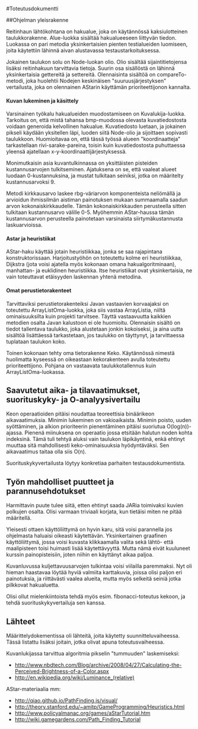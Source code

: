 #Toteutusdokumentti

##Ohjelman yleisrakenne

Reitinhaun lähtökohtana on hakualue, joka on käytännössä kaksiulotteinen taulukkorakenne. Alue-luokka sisältää hakualueeseen liittyvän tiedon. Luokassa on pari metodia yksinkertaisien pienten testialueiden luomiseen, joita käytettiin lähinnä aivan alustavassa testaustarkoituksessa.

Jokainen taulukon solu on Node-luokan olio. Olio sisältää sijaintitietojensa lisäksi reitinhakuun tarvittavia tietoja. Suurin osa sisällöstä on lähinnä yksinkertaisia gettereitä ja settereitä. Olennaisinta sisältöä on compareTo-metodi, joka huolehtii Nodejen keskinäisen "suuruusjärjestyksen" vertailusta, joka on olennainen AStarin käyttämän prioriteettijonon kannalta.

#### Kuvan lukeminen ja käsittely

Varsinainen työkalu hakualueiden muodostamiseen on Kuvalukija-luokka. Tarkoitus on, että mistä tahansa bmp-muodossa olevasta kuvatiedostosta voidaan generoida kelvollinen hakualue. Kuvatiedosto luetaan, ja jokainen pikseli käydään yksitellen läpi, luoden siitä Node-olio ja sijoittaen sopivasti taulukkoon. Huomioitavaa on, että tässä työssä alueen "koordinaatteja" tarkastellaan rivi-sarake-pareina, toisin kuin kuvatiedostosta puhuttaessa yleensä ajatellaan x-y-koordinaattijärjestyksessä.

Monimutkaisin asia kuvantulkinnassa on yksittäisten pisteiden kustannusarvojen tulkitseminen. Ajatuksena on se, että vaaleat alueet luodaan 0-kustannuksina, ja mustat tulkitaan seiniksi, jotka on määritelty kustannusarvoksi 9. 

Metodi kirkkausarvo laskee rbg-väriarvon komponenteista neliömällä ja arvioidun ihmissilmän aistiman painotuksen mukaan summaamalla saadun arvon kokonaiskirkkaudelle. Tämän kokonaiskirkkauden perusteella sitten tulkitaan kustannusarvo välille 0-5. Myöhemmin AStar-haussa tämän kustannusarvon perusteella painotetaan varsinaista siirtymäkustannusta laskuarvioissa.




#### Astar ja heuristiikat

AStar-haku käyttää jotain heuristiikkaa, jonka se saa rajapintana konstruktorissaan. Harjoitustyöhön on toteutettu kolme eri heuristiikkaa, Dijkstra (jota voisi ajatella myös kokonaan omana hakualgoritminaan), manhattan- ja euklidinen heuristiikka. Itse heuristiikat ovat yksinkertaisia, ne vain toteuttavat etäisyyden laskennan yhtenä metodina.

#### Omat perustietorakenteet

Tarvittaviksi perustietorakenteiksi Javan vastaavien korvaajaksi on toteutettu ArrayListOma-luokka, joka siis vastaa ArrayListia, niiltä ominaisuuksilta kuin projekti tarvitsee. Täyttä vastaavuutta kaikkien metodien osalta Javan kalustoon ei ole huomioitu. Olennaisin sisältö on tiedot tallentava taulukko, joka alustetaan jonkin kokoiseksi, ja aina uutta sisältöä lisättäessä tarkastetaan, jos taulukko on täyttynyt, ja tarvittaessa tuplataan taulukon koko.

Toinen kokonaan tehty oma tietorakenne Keko. Käytännössä nimestä huolimatta kyseessä on oikeastaan kekorakenteen avulla toteutettu prioriteettijono. Pohjana on vastaavata taulukkotallennus kuin ArrayListOma-luokassa.




## Saavutetut aika- ja tilavaatimukset, suorituskyky- ja O-analyysivertailu



Keon operaatioiden pitäisi noudattaa teoreettisia binäärikeon aikavaatimuksia. Minimin lukeminen on vakioaikaista. Minimin poisto, uuden syöttäminen, ja alkion prioriteerin pienentäminen pitäisi suoriutua O(log(n))-ajassa. Pienenä miinuksena on operaatio jossa etsitään halutun noden kohta indeksinä. Tämä tuli tehtyä aluksi vain taulukon läpikäyntinä, enkä ehtinyt muuttaa sitä mahdollisesti keko-ominaisuuksia hyödyntäväksi. Sen aikavaatimus taitaa olla siis O(n).

Suorituskykyvertailusta löytyy konkretiaa parhaiten testausdokumentista.



## Työn mahdolliset puutteet ja parannusehdotukset

Harmittavin puute tulee siitä, etten ehtinyt saada JARia toimivaksi kuvien polkujen osalta. Olisi varmaan triviaali korjata, kun tietäisi miten ne pitää määritellä.

Yleisesti ottaen käyttöliittymä on hyvin karu, sitä voisi parannella jos ohjelmasta haluaisi oikeasti käytettävän. Yksinkertainen graafinen käyttöliittymä, jossa voisi kuvasta klikkaamalla valita sekä lähtö- että maalipisteen toisi huimasti lisää käytettävyyttä. Mutta nämä eivät kuuluneet kurssin painopisteisiin, joten niihin en käyttänyt aikaa paljoa.

Kuvanluvussa kuljettavuusarvojen tulkintaa voisi viilailla paremmaksi. Nyt oli hieman haastavaa löytää hyviä valmiita karttakuvia, joissa olisi paljon eri painotuksia, ja riittävästi vaalea alueita, mutta myös selkeitä seiniä jotka pilkkovat hakualuetta.

Olisi ollut mielenkiintoista tehdä myös esim. fibonacci-toteutus kekoon, ja tehdä suorituskykyvertailuja sen kanssa.

## Lähteet

Määrittelydokementissa oli lähteitä, joita käytetty suunnitteluvaiheessa. Tässä listattu lisäksi joitain, jotka olivat apuna toteutusvaiheessa.


Kuvanlukijassa tarvittua algoritmia pikselin "tummuuden" laskemiseksi:

* http://www.nbdtech.com/Blog/archive/2008/04/27/Calculating-the-Perceived-Brightness-of-a-Color.aspx
* http://en.wikipedia.org/wiki/Luminance_(relative)

AStar-materiaalia mm:

* http://qiao.github.io/PathFinding.js/visual/
* http://theory.stanford.edu/~amitp/GameProgramming/Heuristics.html
* http://www.policyalmanac.org/games/aStarTutorial.htm
* http://wiki.gamegardens.com/Path_Finding_Tutorial


